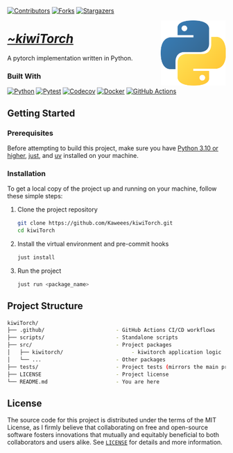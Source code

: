 <!-- PROJECT SHIELDS -->
<!--
*** I'm using markdown "reference style" links for readability.
*** Reference links are enclosed in brackets [ ] instead of parentheses ( ).
*** See the bottom of this document for the declaration of the reference variables
*** for contributors-url, forks-url, etc. This is an optional, concise syntax you may use.
*** https://www.markdownguide.org/basic-syntax/#reference-style-links
-->
<div align="left">

[![Contributors][contributors-shield]][contributors-url]
[![Forks][forks-shield]][forks-url]
[![Stargazers][stars-shield]][stars-url]

</div>

<a href="https://github.com/Kaweees/kiwiTorch">
  <img alt="Python Logo" src="assets/img/python.png" align="right" width="150">
</a>

<div align="left">
  <h1><em><a href="https://miguelvf.dev/blog/dotfiles/compendium">~kiwiTorch</a></em></h1>
</div>

<!-- ABOUT THE PROJECT -->

A pytorch implementation written in Python.

### Built With

[![Python][Python-shield]][Python-url]
[![Pytest][Pytest-shield]][Pytest-url]
[![Codecov][Codecov-shield]][Codecov-url]
[![Docker][Docker-shield]][Docker-url]
[![GitHub Actions][github-actions-shield]][github-actions-url]

<!-- GETTING STARTED -->

## Getting Started

### Prerequisites

Before attempting to build this project, make sure you have [Python 3.10 or higher](https://www.python.org/downloads/), [just](https://just.systems/), and [uv](https://docs.astral.sh/uv/#getting-started) installed on your machine.

### Installation

To get a local copy of the project up and running on your machine, follow these simple steps:

1. Clone the project repository

   ```sh
   git clone https://github.com/Kaweees/kiwiTorch.git
   cd kiwiTorch
   ```

2. Install the virtual environment and pre-commit hooks

   ```sh
   just install
   ```

3. Run the project

   ```sh
   just run <package_name>
   ```

<!-- PROJECT FILE STRUCTURE -->

## Project Structure

```sh
kiwiTorch/
├── .github/                       - GitHub Actions CI/CD workflows
├── scripts/                       - Standalone scripts
├── src/                           - Project packages
│   ├── kiwitorch/                      - kiwitorch application logic
│   └── ...                        - Other packages
├── tests/                         - Project tests (mirrors the main project structure)
├── LICENSE                        - Project license
└── README.md                      - You are here
```

## License

The source code for this project is distributed under the terms of the MIT License, as I firmly believe that collaborating on free and open-source software fosters innovations that mutually and equitably beneficial to both collaborators and users alike. See [`LICENSE`](./LICENSE) for details and more information.

<!-- MARKDOWN LINKS & IMAGES -->
<!-- https://www.markdownguide.org/basic-syntax/#reference-style-links -->

[contributors-shield]: https://img.shields.io/github/contributors/Kaweees/kiwiTorch.svg?style=for-the-badge
[contributors-url]: https://github.com/Kaweees/kiwiTorch/graphs/contributors
[forks-shield]: https://img.shields.io/github/forks/Kaweees/kiwiTorch.svg?style=for-the-badge
[forks-url]: https://github.com/Kaweees/kiwiTorch/network/members
[stars-shield]: https://img.shields.io/github/stars/Kaweees/kiwiTorch.svg?style=for-the-badge
[stars-url]: https://github.com/Kaweees/kiwiTorch/stargazers

<!-- MARKDOWN SHIELD BAGDES & LINKS -->
<!-- https://github.com/Ileriayo/markdown-badges -->

[Python-shield]: https://img.shields.io/badge/Python-%23008080.svg?style=for-the-badge&logo=python&logoColor=FFDD54&labelColor=222222&color=306998
[Python-url]: https://www.python.org/
[Pytest-shield]: https://img.shields.io/badge/pytest-%23008080.svg?style=for-the-badge&logo=pytest&logoColor=2F9FE3&labelColor=222222&color=2F9FE3
[Pytest-url]: https://docs.pytest.org
[Docker-shield]: https://img.shields.io/badge/docker-%232671E5.svg?style=for-the-badge&logo=docker&logoColor=1D63ED&labelColor=222222&color=1D63ED
[Docker-url]: https://www.docker.com/
[Codecov-shield]: https://img.shields.io/badge/codecov-%23008080.svg?style=for-the-badge&logo=codecov&logoColor=FF0077&labelColor=222222&color=FF0077
[Codecov-url]: https://codecov.io/
[github-actions-shield]: https://img.shields.io/badge/github%20actions-%232671E5.svg?style=for-the-badge&logo=githubactions&logoColor=2671E5&labelColor=222222&color=2671E5
[github-actions-url]: https://github.com/features/actions
